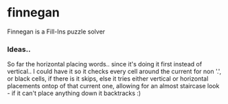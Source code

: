 # finnegan
Finnegan is a Fill-Ins puzzle solver

### Ideas..
So far the horizontal placing words.. since it's doing it first instead of vertical.. 
I could have it so it checks every cell around the current for non '.', or black cells, if there is it skips, else it tries either vertical or horizontal placements
ontop of that current one, allowing for an almost staircase look - if it can't place anything down it backtracks :)
